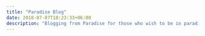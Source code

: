 ```yaml
---
title: "Paradise Blog"
date: 2018-07-07T18:23:33+06:00
description: "Blogging from Paradise for those who wish to be in paradise"
---
```

